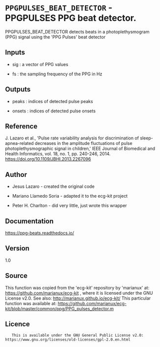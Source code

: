 # `PPGPULSES_BEAT_DETECTOR` - PPGPULSES PPG beat detector.
PPGPULSES_BEAT_DETECTOR detects beats in a photoplethysmogram (PPG) signal
using the 'PPG Pulses' beat detector

##  Inputs
+   sig : a vector of PPG values
    
+   fs  : the sampling frequency of the PPG in Hz
    
##  Outputs
+   peaks : indices of detected pulse peaks
    
+   onsets : indices of detected pulse onsets
    
##  Reference
J. Lazaro et al., 'Pulse rate variability analysis for discrimination of sleep-apnea-related decreases in the amplitude fluctuations of pulse photoplethysmographic signal in children,' IEEE Journal of Biomedical and Health Informatics, vol. 18, no. 1, pp. 240-246, 2014. <https://doi.org/10.1109/JBHI.2013.2267096>

##  Author
+   Jesus Lazaro - created the original code
    
+   Mariano Llamedo Soria - adapted it to the ecg-kit project
    
+   Peter H. Charlton - did very little, just wrote this wrapper
    
##  Documentation
<https://ppg-beats.readthedocs.io/>

##  Version
1.0

##  Source
This function was copied from the 'ecg-kit' repository by 'marianux' at:
<https://github.com/marianux/ecg-kit> , where it is licensed under the 
GNU License v2.0. See also: <http://marianux.github.io/ecg-kit/>
This particular function was available at: <https://github.com/marianux/ecg-kit/blob/master/common/ppg/PPG_pulses_detector.m>

##  Licence
       This is available under the GNU General Public License v2.0: https://www.gnu.org/licenses/old-licenses/gpl-2.0.en.html
